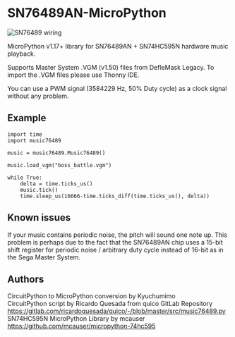 # SN76489AN-MicroPython  
![SN76489 wiring](https://user-images.githubusercontent.com/74131798/154897577-07f6f5a0-db2b-44fe-a265-86c877229922.png)

MicroPython v1.17+ library for SN76489AN + SN74HC595N hardware music playback.

Supports Master System .VGM (v1.50) files from DefleMask Legacy.
To import the .VGM files please use Thonny IDE.

You can use a PWM signal (3584229 Hz, 50% Duty cycle) as a clock signal without any problem.

## Example
```
import time
import music76489

music = music76489.Music76489()

music.load_vgm("boss_battle.vgm")

while True:
    delta = time.ticks_us()
    music.tick()
    time.sleep_us(16666-time.ticks_diff(time.ticks_us(), delta))
```

## Known issues
If your music contains periodic noise, the pitch will sound one note up.
This problem is perhaps due to the fact that the SN76489AN chip uses a 15-bit shift register for periodic noise / arbitrary duty cycle instead of 16-bit as in the Sega Master System.

## Authors  
CircuitPython to MicroPython conversion by Kyuchumimo  
CircuitPython script by Ricardo Quesada from quico GitLab Repository  
https://gitlab.com/ricardoquesada/quico/-/blob/master/src/music76489.py  
SN74HC595N MicroPython Library by mcauser  
https://github.com/mcauser/micropython-74hc595
